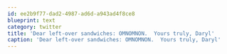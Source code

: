 ```yaml
---
id: ee2b9f77-dad2-4987-ad6d-a943ad4f8ce8
blueprint: text
category: twitter
title: 'Dear left-over sandwiches: OMNOMNON.  Yours truly, Daryl'
caption: 'Dear left-over sandwiches: OMNOMNON.  Yours truly, Daryl'
---
```

